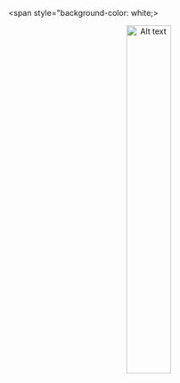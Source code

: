 <span style="background-color: white;> 
<p align="center">
  <img src="https://github.com/rahul-9429/AgastyaBratha/assets/125949760/1daf1100-65a2-45bd-b12d-c87a16ecf6f5" alt="Alt text" style="width: 40%;"/>
</p>
</span>
